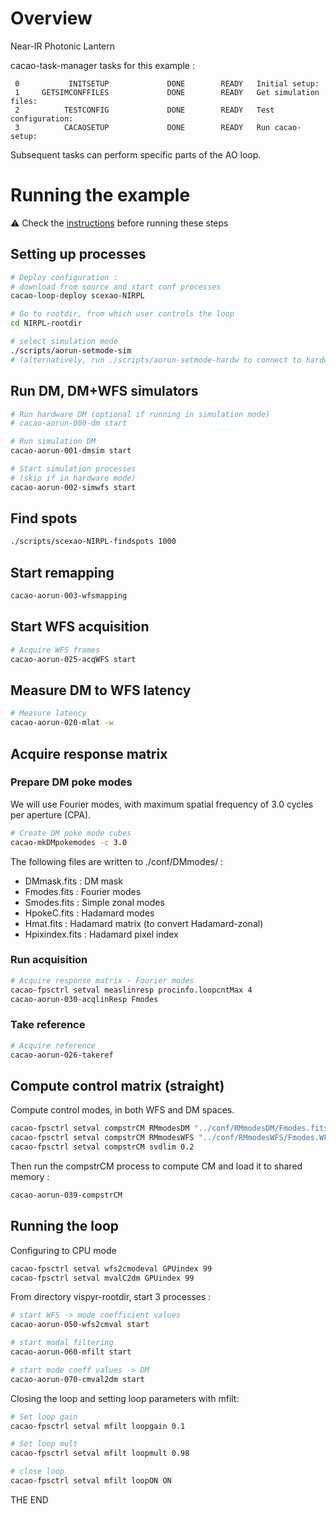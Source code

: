 # Overview

Near-IR Photonic Lantern

cacao-task-manager tasks for this example :

~~~
 0           INITSETUP             DONE        READY   Initial setup:
 1     GETSIMCONFFILES             DONE        READY   Get simulation files:
 2          TESTCONFIG             DONE        READY   Test configuration:
 3          CACAOSETUP             DONE        READY   Run cacao-setup:
~~~
Subsequent tasks can perform specific parts of the AO loop.


# Running the example

:warning: Check the [instructions](https://github.com/cacao-org/cacao/tree/dev/AOloopControl/examples) before running these steps



## Setting up processes

```bash
# Deploy configuration :
# download from source and start conf processes
cacao-loop-deploy scexao-NIRPL

# Go to rootdir, from which user controls the loop
cd NIRPL-rootdir

# select simulation mode
./scripts/aorun-setmode-sim
# (alternatively, run ./scripts/aorun-setmode-hardw to connect to hardware)
```



## Run DM, DM+WFS simulators

```bash
# Run hardware DM (optional if running in simulation mode)
# cacao-aorun-000-dm start

# Run simulation DM
cacao-aorun-001-dmsim start

# Start simulation processes
# (skip if in hardware mode)
cacao-aorun-002-simwfs start
```


## Find spots

```bash
./scripts/scexao-NIRPL-findspots 1000
```

## Start remapping

```bash
cacao-aorun-003-wfsmapping
```


## Start WFS acquisition

```bash
# Acquire WFS frames
cacao-aorun-025-acqWFS start
```

## Measure DM to WFS latency


```bash
# Measure latency
cacao-aorun-020-mlat -w
```


## Acquire response matrix


### Prepare DM poke modes


We will use Fourier modes, with maximum spatial frequency of 3.0 cycles per aperture (CPA).

```bash
# Create DM poke mode cubes
cacao-mkDMpokemodes -c 3.0
```

The following files are written to ./conf/DMmodes/ :
- DMmask.fits    : DM mask
- Fmodes.fits    : Fourier modes
- Smodes.fits    : Simple zonal modes
- HpokeC.fits    : Hadamard modes
- Hmat.fits      : Hadamard matrix (to convert Hadamard-zonal)
- Hpixindex.fits : Hadamard pixel index


### Run acquisition


```bash
# Acquire response matrix - Fourier modes
cacao-fpsctrl setval measlinresp procinfo.loopcntMax 4
cacao-aorun-030-acqlinResp Fmodes
```


### Take reference

```bash
# Acquire reference
cacao-aorun-026-takeref
```


## Compute control matrix (straight)


Compute control modes, in both WFS and DM spaces.

```bash
cacao-fpsctrl setval compstrCM RMmodesDM "../conf/RMmodesDM/Fmodes.fits"
cacao-fpsctrl setval compstrCM RMmodesWFS "../conf/RMmodesWFS/Fmodes.WFSresp.fits"
cacao-fpsctrl setval compstrCM svdlim 0.2
```
Then run the compstrCM process to compute CM and load it to shared memory :
```bash
cacao-aorun-039-compstrCM
```


## Running the loop

Configuring to CPU mode
```bash
cacao-fpsctrl setval wfs2cmodeval GPUindex 99
cacao-fpsctrl setval mvalC2dm GPUindex 99
```


From directory vispyr-rootdir, start 3 processes :

```bash
# start WFS -> mode coefficient values
cacao-aorun-050-wfs2cmval start

# start modal filtering
cacao-aorun-060-mfilt start

# start mode coeff values -> DM
cacao-aorun-070-cmval2dm start

```

Closing the loop and setting loop parameters with mfilt:

```bash
# Set loop gain
cacao-fpsctrl setval mfilt loopgain 0.1

# Set loop mult
cacao-fpsctrl setval mfilt loopmult 0.98

# close loop
cacao-fpsctrl setval mfilt loopON ON

```


THE END


